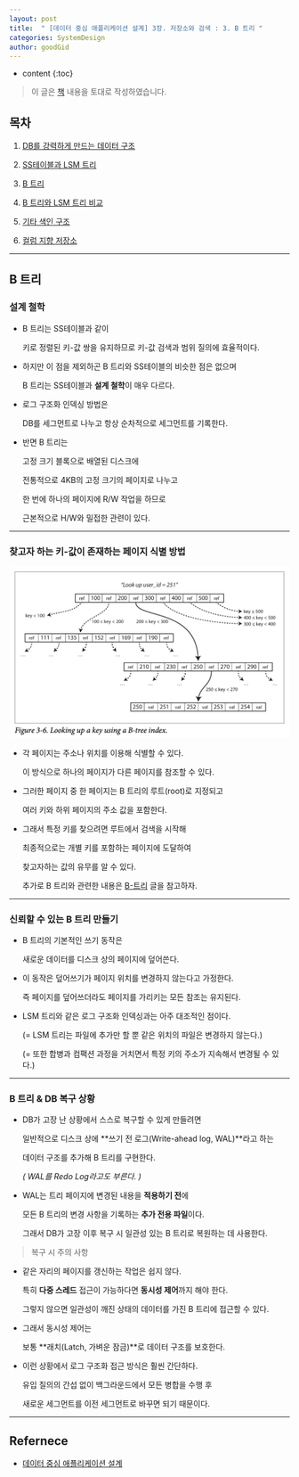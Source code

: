```yaml
---
layout: post
title:  " [데이터 중심 애플리케이션 설계] 3장. 저장소와 검색 : 3. B 트리 "
categories: SystemDesign
author: goodGid
---
```

* content
{:toc}

> 이 글은 [책](https://book.naver.com/bookdb/book_detail.nhn?bid=13483879) 내용을 토대로 작성하였습니다.

## 목차

1. [DB를 강력하게 만드는 데이터 구조]({{site.url}}/SD-Repository-and-Search-Data-Structures-that-Make-the-DB-powerful)

2. [SS테이블과 LSM 트리]({{site.url}}/SD-Repository-and-Search-SS-table-and-LSM-tree)

3. [B 트리]({{site.url}}/SD-Repository-and-Search-B-Tree)

4. [B 트리와 LSM 트리 비교]({{site.url}}/SD-Repository-and-Search-Comparison-of-B-tree-and-LSM-tree)

5. [기타 색인 구조]({{site.url}}/SD-Repository-and-Search-Other-Index-Structures)

6. [컬럼 지향 저장소]({{site.url}}/SD-Repository-and-Search-Column-Oriented-Storage)


---

## B 트리

### 설계 철학

* B 트리는 SS테이블과 같이 

  키로 정렬된 키-값 쌍을 유지하므로 키-값 검색과 범위 질의에 효율적이다.

* 하지만 이 점을 제외하곤 B 트리와 SS테이블의 비슷한 점은 없으며

  B 트리는 SS테이블과 **설계 철학**이 매우 다르다.

* 로그 구조화 인덱싱 방법은 

  DB를 세그먼트로 나누고 항상 순차적으로 세그먼트를 기록한다.

* 반면 B 트리는 

  고정 크기 블록으로 배열된 디스크에

  전통적으로 4KB의 고정 크기의 페이지로 나누고
  
  한 번에 하나의 페이지에 R/W 작업을 하므로

  근본적으로 H/W와 밀접한 관련이 있다.

---

### 찾고자 하는 키-값이 존재하는 페이지 식별 방법

![](/assets/img/sd/SD-Repository-and-Search-B-Tree_1.png)

* 각 페이지는 주소나 위치를 이용해 식별할 수 있다.

  이 방식으로 하나의 페이지가 다른 페이지를 참조할 수 있다.

* 그러한 페이지 중 한 페이지는 B 트리의 루트(root)로 지정되고

  여러 키와 하위 페이지의 주소 값을 포함한다.

* 그래서 특정 키를 찾으려면 루트에서 검색을 시작해

  최종적으로는 개별 키를 포함하는 페이지에 도달하여

  찾고자하는 값의 유무를 알 수 있다.
  
  추가로 B 트리와 관련한 내용은 [B-트리]({{site.url}}/FP-B-Tree) 글을 참고하자.

---

### 신뢰할 수 있는 B 트리 만들기

* B 트리의 기본적인 쓰기 동작은 

  새로운 데이터를 디스크 상의 페이지에 덮어쓴다.

* 이 동작은 덮어쓰기가 페이지 위치를 변경하지 않는다고 가정한다.

  즉 페이지를 덮어쓰더라도 페이지를 가리키는 모든 참조는 유지된다.

* LSM 트리와 같은 로그 구조화 인덱싱과는 아주 대조적인 점이다.

  (= LSM 트리는 파일에 추가만 할 뿐 같은 위치의 파일은 변경하지 않는다.)

  (= 또한 합병과 컴팩션 과정을 거치면서 특정 키의 주소가 지속해서 변경될 수 있다.)


---

### B 트리 & DB 복구 상황

* DB가 고장 난 상황에서 스스로 복구할 수 있게 만들려면

  일반적으로 디스크 상에 **쓰기 전 로그(Write-ahead log, WAL)**라고 하는 
  
  데이터 구조를 추가해 B 트리를 구현한다.

  *( WAL를 Redo Log라고도 부른다. )*

* WAL는 트리 페이지에 변경된 내용을 **적용하기 전**에

  모든 B 트리의 변경 사항을 기록하는 **추가 전용 파일**이다.

  그래서 DB가 고장 이후 복구 시 일관성 있는 B 트리로 복원하는 데 사용한다.

> 복구 시 주의 사항

* 같은 자리의 페이지를 갱신하는 작업은 쉽지 않다.

  특히 **다중 스레드** 접근이 가능하다면 **동시성 제어**까지 해야 한다.

  그렇지 않으면 일관성이 깨진 상태의 데이터를 가진 B 트리에 접근할 수 있다.

* 그래서 동시성 제어는 
  
  보통 **래치(Latch, 가벼운 잠금)**로 데이터 구조를 보호한다.

* 이런 상황에서 로그 구조화 접근 방식은 훨씬 간단하다.

  유입 질의의 간섭 없이 백그라운드에서 모든 병합을 수행 후

  새로운 세그먼트를 이전 세그먼트로 바꾸면 되기 때문이다.


---

## Refernece

* [데이터 중심 애플리케이션 설계](https://book.naver.com/bookdb/book_detail.nhn?bid=13483879)




